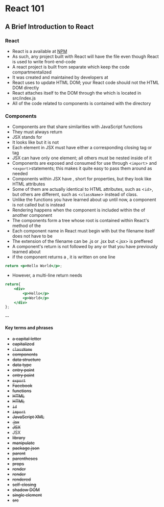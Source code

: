 # React 101

## A Brief Introduction to React

### React

- React is a <library> available at [NPM](https://www.npmjs.com/package/react)
- As such, any project built with React will have the file <packagejson> even though React is used to write front-end-code
- A react project is built from separate <components> which keep the code compartmentalized
- It was created and maintained by developers at <Facebook>
- React uses <shadow-DOM> to update HTML DOM; your React code should not <manipulate> the HTML DOM directly
- React attaches itself to the DOM through the <entry point> which is located in src/index.js
- All of the code related to components is contained with the <src> directory

### Components
- Components are <functions> that share similarities with JavaScript <render> functions
- They must always return <JSX>
- JSX stands for <JavaScript XML>
- It looks like <HTML> but it is not <HTML>
- Each element in JSX must have either a corresponding closing tag or <self-closing> tag
- JSX can have only one <parent> element; all others must be nested inside of it
- Components are exposed and consumed for use through <`import`> and <`export`>statements; this makes it quite easy to pass them around as needed
- Components within JSX have <props>, short for properties, but they look like HTML attributes
- Some of them are actually identical to HTML attributes, such as <`id`>, but others are different, such as <`className`> instead of class.
- Unlike the functions you have learned about up until now, a component is not called but is <rendered> instead
- Rendering happens when the component is included within the <JSX> of another component
- The components form a tree whose root is contained within React's <render> method of the <entry point>
- Each component name in React must begin with <capital letter> but the filename itself does not have to be <capitalized>
- The extension of the filename can be .js or .jsx but <.jsx> is preffered
- A component's return is not followed by any <data type> or <data structure> that you have previously learned about
- if the component returns a <single element>, it is written on one line
```jsx
return <p>Hello World</p>;
```

- However, a multi-line return needs <parantheses>
```jsx
return{
    <div>
        <p>Hello</p>
        <p>World</p>
    </div>
};
```
--

#### Key terms and phrases
- <s>a capital letter</s>
- <s>capitalized</s>
- <s>`className`</s>
- <s>components</s>
- <s>data structure</s>
- <s>data type</s>
- <s>entry point</s>
- <s>entry point</s>
- <s>`export`</s>
- <s>Facebook</s>
- <s>functions</s>
- <s>HTML</s>
- <s>HTML</s>
- <s>`id`</s>
- <s>`import`</s>
- <s>JavaScript XML</s>
- <s>.jsx</s>
- <s>JSX</s>
- JSX
- <s>library</s>
- <s>manipulate</s>
- <s>package.json</s>
- <s>parent</s>
- <s>parentheses</s>
- <s>props</s>
- <s>render</s>
- <s>render<s>
- <s>rendered</s>
- <s>self-closing</s>
- <s>shadow DOM</s>
- <s>single element</s>
- <s>src</s>